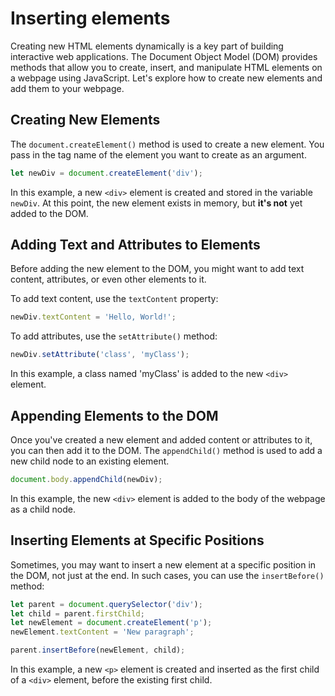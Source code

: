 # Inserting elements

Creating new HTML elements dynamically is a key part of building interactive web applications. The Document Object Model (DOM) provides methods that allow you to create, insert, and manipulate HTML elements on a webpage using JavaScript. Let's explore how to create new elements and add them to your webpage.

## Creating New Elements

The `document.createElement()` method is used to create a new element. You pass in the tag name of the element you want to create as an argument.

```jsx
let newDiv = document.createElement('div');
```

In this example, a new `<div>` element is created and stored in the variable `newDiv`. At this point, the new element exists in memory, but **it's not** yet added to the DOM.

## Adding Text and Attributes to Elements

Before adding the new element to the DOM, you might want to add text content, attributes, or even other elements to it.

To add text content, use the `textContent` property:

```jsx
newDiv.textContent = 'Hello, World!';
```

To add attributes, use the `setAttribute()` method:

```jsx
newDiv.setAttribute('class', 'myClass');
```

In this example, a class named 'myClass' is added to the new `<div>` element.

## Appending Elements to the DOM

Once you've created a new element and added content or attributes to it, you can then add it to the DOM. The `appendChild()` method is used to add a new child node to an existing element.

```jsx
document.body.appendChild(newDiv);
```

In this example, the new `<div>` element is added to the body of the webpage as a child node.

## Inserting Elements at Specific Positions

Sometimes, you may want to insert a new element at a specific position in the DOM, not just at the end. In such cases, you can use the `insertBefore()` method:

```jsx
let parent = document.querySelector('div');
let child = parent.firstChild;
let newElement = document.createElement('p');
newElement.textContent = 'New paragraph';

parent.insertBefore(newElement, child);
```

In this example, a new `<p>` element is created and inserted as the first child of a `<div>` element, before the existing first child.